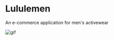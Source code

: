 # Lululemen

An e-commerce application for men's activewear

![gif](https://media.giphy.com/media/cge9nG7e7wKWbMm9cY/giphy.gif)